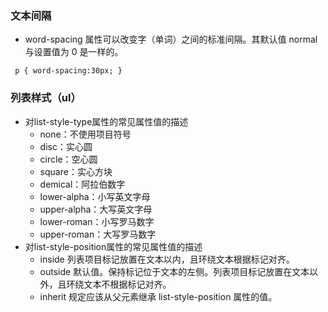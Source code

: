 
### 文本间隔
 -  word-spacing 属性可以改变字（单词）之间的标准间隔。其默认值 normal 与设置值为 0 是一样的。
 ```
  p { word-spacing:30px; }
 ```

### 列表样式（ul）
- 对list-style-type属性的常见属性值的描述
  + none：不使用项目符号
  + disc：实心圆
  + circle：空心圆
  + square：实心方块
  + demical：阿拉伯数字 
  + lower-alpha：小写英文字母 
  + upper-alpha：大写英文字母 
  + lower-roman：小写罗马数字 
  + upper-roman：大写罗马数字
- 对list-style-position属性的常见属性值的描述
    + inside	列表项目标记放置在文本以内，且环绕文本根据标记对齐。
    + outside	默认值。保持标记位于文本的左侧。列表项目标记放置在文本以外，且环绕文本不根据标记对齐。
    + inherit	规定应该从父元素继承 list-style-position 属性的值。
